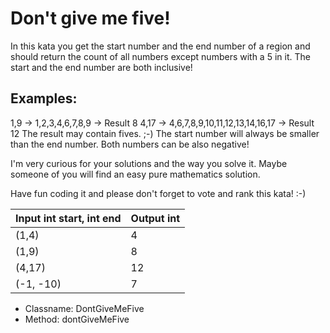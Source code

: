 # Don't give me five!
In this kata you get the start number and the end number of a region and should return the count of all numbers 
except numbers with a 5 in it. The start and the end number are both inclusive!

## Examples:

1,9 -> 1,2,3,4,6,7,8,9 -> Result 8
4,17 -> 4,6,7,8,9,10,11,12,13,14,16,17 -> Result 12
The result may contain fives. ;-)
The start number will always be smaller than the end number. Both numbers can be also negative!

I'm very curious for your solutions and the way you solve it. Maybe someone of you will find an easy pure mathematics
solution.

Have fun coding it and please don't forget to vote and rank this kata! :-)

| Input int start, int end | Output int |
|--------------------------|------------|
| (1,4)                    | 4          |
| (1,9)                    | 8          |
| (4,17)                   | 12         |
| (-1, -10)                | 7          |

- Classname: DontGiveMeFive
- Method: dontGiveMeFive



